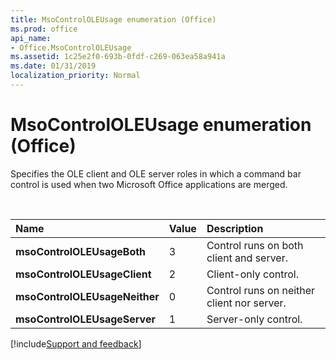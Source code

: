 ```yaml
---
title: MsoControlOLEUsage enumeration (Office)
ms.prod: office
api_name:
- Office.MsoControlOLEUsage
ms.assetid: 1c25e2f0-693b-0fdf-c269-063ea58a941a
ms.date: 01/31/2019
localization_priority: Normal
---
```



# MsoControlOLEUsage enumeration (Office)

Specifies the OLE client and OLE server roles in which a command bar control is used when two Microsoft Office applications are merged.

<br/>

|Name|Value|Description|
|:-----|:-----|:-----|
|**msoControlOLEUsageBoth**|3|Control runs on both client and server.|
|**msoControlOLEUsageClient**|2|Client-only control.|
|**msoControlOLEUsageNeither**|0|Control runs on neither client nor server.|
|**msoControlOLEUsageServer**|1|Server-only control.|

[!include[Support and feedback](~/includes/feedback-boilerplate.md)]